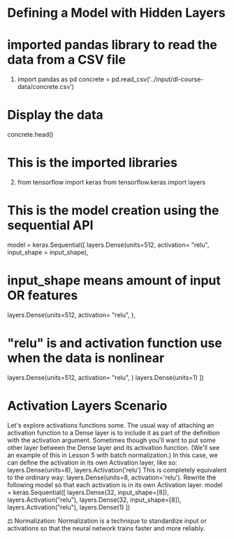 # Defining a Model with Hidden Layers

# imported pandas library to read the data from a CSV file

1. import pandas as pd
   concrete = pd.read_csv('../input/dl-course-data/concrete.csv')

# Display the data

concrete.head()

# This is the imported libraries

2. from tensorflow import keras
   from tensorflow.keras import layers

# This is the model creation using the sequential API

model = keras.Sequential([
layers.Dense(units=512, activation= "relu", input_shape = input_shape),

# input_shape means amount of input OR features

layers.Dense(units=512, activation= "relu", ),

# "relu" is and activation function use when the data is nonlinear

layers.Dense(units=512, activation= "relu", )
layers.Dense(units=1)
])

# Activation Layers Scenario

Let's explore activations functions some.
The usual way of attaching an activation function to a Dense layer is to include it as part of the definition with the activation argument. Sometimes though you'll want to put some other layer between the Dense layer and its activation function. (We'll see an example of this in Lesson 5 with batch normalization.) In this case, we can define the activation in its own Activation layer, like so:
layers.Dense(units=8),
layers.Activation('relu')
This is completely equivalent to the ordinary way: layers.Dense(units=8, activation='relu').
Rewrite the following model so that each activation is in its own Activation layer.
model = keras.Sequential([
layers.Dense(32, input_shape=[8]),
layers.Activation("relu"),
layers.Dense(32, input_shape=[8]),
layers.Activation("relu"),
layers.Dense(1)
])

⚖️ Normalization:
Normalization is a technique to standardize input or activations so that the neural network trains faster and more reliably.

